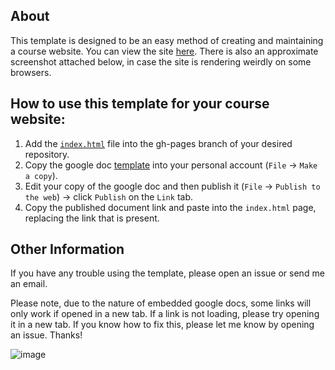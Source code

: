 ## About

This template is designed to be an easy method of creating and maintaining a course website. You can view the site [here](https://gunjanbaid.github.io/easy-course-webpage/). There is also an approximate screenshot attached below, in case the site is rendering weirdly on some browsers.

## How to use this template for your course website:

1. Add the [`index.html`](https://github.com/gunjanbaid/easy-course-webpage/blob/gh-pages/index.html) file into the gh-pages branch of your desired repository. 
1. Copy the google doc [template](https://docs.google.com/document/d/1heupis9Z-QW6DWI_84KfLSdLvScpscct0Ax_VcGm02Y/edit#heading=h.vapfrlrurseo) into your personal account (`File` -> `Make a copy`).
1. Edit your copy of the google doc and then publish it (`File` -> `Publish to the web`) -> click `Publish` on the `Link` tab. 
1. Copy the published document link and paste into the `index.html` page, replacing the link that is present.

## Other Information

If you have any trouble using the template, please open an issue or send me an email.

Please note, due to the nature of embedded google docs, some links will only work if opened in a new tab. If a link is not loading, please try opening it in a new tab. If you know how to fix this, please let me know by opening an issue. Thanks!

![image](https://cloud.githubusercontent.com/assets/8205702/25932722/d6f1b424-35c7-11e7-9174-1c00da391c6e.png)
